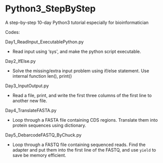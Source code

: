 # Python3_StepByStep
A step-by-step 10-day Python3 tutorial especially for bioinformatician

Codes:

Day1_ReadInput_ExecutablePython.py
* Read input using ‘sys', and make the python script executable.

Day2_IfElse.py
* Solve the missing/extra input problem using if/else statement. Use internal function len(), print()

Day3_InputOutput.py
* Read a file, print, and write the first three columns of the first line to another new file.

Day4_TranslateFASTA.py
* Loop through a FASTA file containing CDS regions. Translate them into protein sequences using dictionary.

Day5_DebarcodeFASTQ_ByChuck.py
* Loop through a FASTQ file containing sequenced reads. Find the adapter and put them into the first line of the FASTQ, and use `yield` to save be memory efficient.
